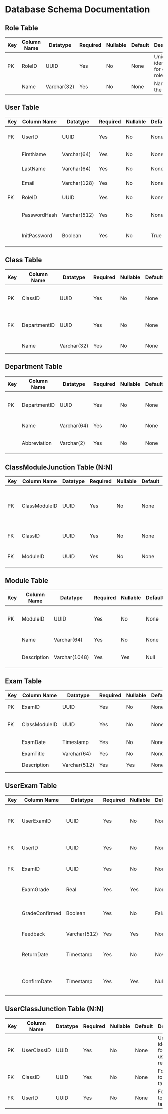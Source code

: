 # Database Schema Documentation

## Role Table

| Key | Column Name | Datatype        | Required | Nullable | Default | Description |
|-----|-------------|-----------------|----------|----------|---------|-------------|
| PK  | RoleID      | UUID            | Yes      | No       | None    | Unique identifier for each role |
|     | Name        | Varchar(32)     | Yes      | No       | None    | Name of the role |

## User Table

| Key | Column Name  | Datatype        | Required | Nullable | Default | Description |
|-----|--------------|-----------------|----------|----------|---------|-------------|
| PK  | UserID       | UUID            | Yes      | No       | None    | Unique identifier for each user |
|     | FirstName    | Varchar(64)     | Yes      | No       | None    | User's first name |
|     | LastName     | Varchar(64)     | Yes      | No       | None    | User's last name |
|     | Email        | Varchar(128)    | Yes      | No       | None    | User's email address |
| FK  | RoleID       | UUID            | Yes      | No       | None    | Foreign key to Role table |
|     | PasswordHash | Varchar(512)    | Yes      | No       | None    | Hash of the user's password |
|     | InitPassword | Boolean         | Yes      | No       | True    | Indicates if password is initial/default |

## Class Table

| Key | Column Name   | Datatype        | Required | Nullable | Default | Description |
|-----|---------------|-----------------|----------|----------|---------|-------------|
| PK  | ClassID       | UUID            | Yes      | No       | None    | Unique identifier for each class |
| FK  | DepartmentID  | UUID            | Yes      | No       | None    | Foreign key to Department table |
|     | Name          | Varchar(32)     | Yes      | No       | None    | Name of the class |

## Department Table

| Key | Column Name   | Datatype        | Required | Nullable | Default | Description |
|-----|---------------|-----------------|----------|----------|---------|-------------|
| PK  | DepartmentID  | UUID            | Yes      | No       | None    | Unique identifier for each department |
|     | Name          | Varchar(64)     | Yes      | No       | None    | Name of the department |
|     | Abbreviation  | Varchar(2)      | Yes      | No       | None    | Abbreviation for the department |

## ClassModuleJunction Table (N:N)

| Key | Column Name    | Datatype        | Required | Nullable | Default | Description |
|-----|----------------|-----------------|----------|----------|---------|-------------|
| PK  | ClassModuleID  | UUID            | Yes      | No       | None    | Unique identifier for each class-module relationship |
| FK  | ClassID        | UUID            | Yes      | No       | None    | Foreign key to Class table |
| FK  | ModuleID       | UUID            | Yes      | No       | None    | Foreign key to Module table |

## Module Table

| Key | Column Name   | Datatype        | Required | Nullable | Default | Description |
|-----|---------------|-----------------|----------|----------|---------|-------------|
| PK  | ModuleID      | UUID            | Yes      | No       | None    | Unique identifier for each module |
|     | Name          | Varchar(64)     | Yes      | No       | None    | Name of the module |
|     | Description   | Varchar(1048)   | Yes      | Yes      | Null    | Description of the module |

## Exam Table

| Key | Column Name     | Datatype        | Required | Nullable | Default | Description |
|-----|-----------------|-----------------|----------|----------|---------|-------------|
| PK  | ExamID          | UUID            | Yes      | No       | None    | Unique identifier for each exam |
| FK  | ClassModuleID   | UUID            | Yes      | No       | None    | Foreign key to ClassModuleJunction table |
|     | ExamDate        | Timestamp       | Yes      | No       | None    | Scheduled date and time of the exam |
|     | ExamTitle       | Varchar(64)     | Yes      | No       | None    | Title of the exam |
|     | Description     | Varchar(512)    | Yes      | Yes      | None    | Description of the exam |

## UserExam Table

| Key | Column Name    | Datatype        | Required | Nullable | Default | Description |
|-----|----------------|-----------------|----------|----------|---------|-------------|
| PK  | UserExamID     | UUID            | Yes      | No       | None    | Unique identifier for each user-exam relationship |
| FK  | UserID         | UUID            | Yes      | No       | None    | Foreign key to User table |
| FK  | ExamID         | UUID            | Yes      | No       | None    | Foreign key to Exam table |
|     | ExamGrade      | Real            | Yes      | Yes      | None    | Grade received by the user |
|     | GradeConfirmed | Boolean         | Yes      | No       | False   | Indicates if the grade has been confirmed |
|     | Feedback       | Varchar(512)    | Yes      | Yes      | None    | Feedback for the user |
|     | ReturnDate     | Timestamp       | Yes      | No       | Now     | Date when the graded exam was returned |
|     | ConfirmDate    | Timestamp       | Yes      | Yes      | Null    | Date when the grade was confirmed |

## UserClassJunction Table (N:N)

| Key | Column Name   | Datatype        | Required | Nullable | Default | Description |
|-----|---------------|-----------------|----------|----------|---------|-------------|
| PK  | UserClassID   | UUID            | Yes      | No       | None    | Unique identifier for each user-class relationship |
| FK  | ClassID       | UUID            | Yes      | No       | None    | Foreign key to Class table |
| FK  | UserID        | UUID            | Yes      | No       | None    | Foreign key to User table |
